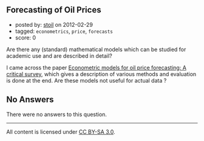 ## Forecasting of Oil Prices

- posted by: [stoil](https://stackexchange.com/users/-1/739-stoil) on 2012-02-29
- tagged: `econometrics`, `price`, `forecasts`
- score: 0

Are there any (standard) mathematical models which can be studied for academic use and are described in detail? 

I came across the paper [Econometric models for oil price forecasting: A critical survey][1], which gives a description of various methods and evaluation is done at the end. Are these models not useful for actual data ? 


  [1]: http://www.cesifo-group.de/portal/pls/portal/docs/1/1206026.PDF

## No Answers

There were no answers to this question.


---

All content is licensed under [CC BY-SA 3.0](https://creativecommons.org/licenses/by-sa/3.0/).
